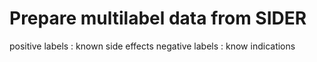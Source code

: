 # Prepare multilabel data from SIDER
positive labels : known side effects
negative labels : know indications
